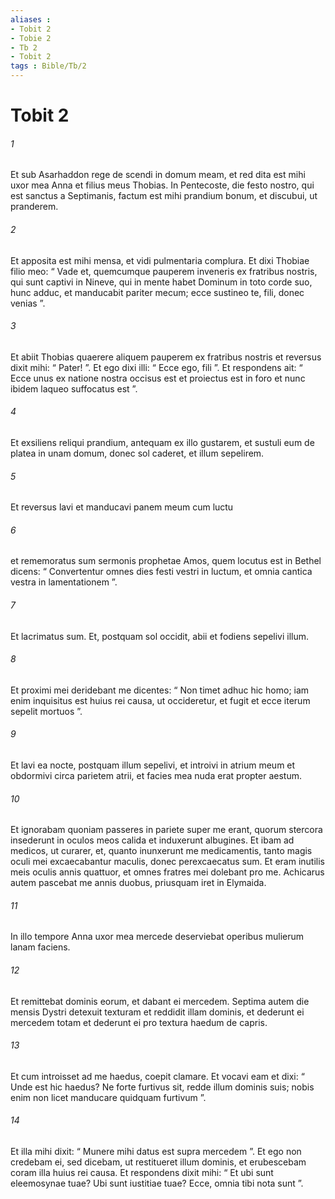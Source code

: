 ```yaml
---
aliases : 
- Tobit 2
- Tobie 2
- Tb 2
- Tobit 2
tags : Bible/Tb/2
---
```


# Tobit 2

###### 1
Et sub Asarhaddon rege de scendi in domum meam, et red dita est mihi uxor mea Anna et filius meus Thobias. In Pentecoste, die festo nostro, qui est sanctus a Septimanis, factum est mihi prandium bonum, et discubui, ut pranderem. 
###### 2
Et apposita est mihi mensa, et vidi pulmentaria complura. Et dixi Thobiae filio meo: “ Vade et, quemcumque pauperem inveneris ex fratribus nostris, qui sunt captivi in Nineve, qui in mente habet Dominum in toto corde suo, hunc adduc, et manducabit pariter mecum; ecce sustineo te, fili, donec venias ”. 
###### 3
Et abiit Thobias quaerere aliquem pauperem ex fratribus nostris et reversus dixit mihi: “ Pater! ”. Et ego dixi illi: “ Ecce ego, fili ”. Et respondens ait: “ Ecce unus ex natione nostra occisus est et proiectus est in foro et nunc ibidem laqueo suffocatus est ”. 
###### 4
Et exsiliens reliqui prandium, antequam ex illo gustarem, et sustuli eum de platea in unam domum, donec sol caderet, et illum sepelirem. 
###### 5
Et reversus lavi et manducavi panem meum cum luctu 
###### 6
et rememoratus sum sermonis prophetae Amos, quem locutus est in Bethel dicens: “ Convertentur omnes dies festi vestri in luctum, et omnia cantica vestra in lamentationem ”.
###### 7
Et lacrimatus sum. Et, postquam sol occidit, abii et fodiens sepelivi illum. 
###### 8
Et proximi mei deridebant me dicentes: “ Non timet adhuc hic homo; iam enim inquisitus est huius rei causa, ut occideretur, et fugit et ecce iterum sepelit mortuos ”. 
###### 9
Et lavi ea nocte, postquam illum sepelivi, et introivi in atrium meum et obdormivi circa parietem atrii, et facies mea nuda erat propter aestum. 
###### 10
Et ignorabam quoniam passeres in pariete super me erant, quorum stercora insederunt in oculos meos calida et induxerunt albugines. Et ibam ad medicos, ut curarer, et, quanto inunxerunt me medicamentis, tanto magis oculi mei excaecabantur maculis, donec perexcaecatus sum. Et eram inutilis meis oculis annis quattuor, et omnes fratres mei dolebant pro me. Achicarus autem pascebat me annis duobus, priusquam iret in Elymaida. 
###### 11
In illo tempore Anna uxor mea mercede deserviebat operibus mulierum lanam faciens. 
###### 12
Et remittebat dominis eorum, et dabant ei mercedem. Septima autem die mensis Dystri detexuit texturam et reddidit illam dominis, et dederunt ei mercedem totam et dederunt ei pro textura haedum de capris. 
###### 13
Et cum introisset ad me haedus, coepit clamare. Et vocavi eam et dixi: “ Unde est hic haedus? Ne forte furtivus sit, redde illum dominis suis; nobis enim non licet manducare quidquam furtivum ”. 
###### 14
Et illa mihi dixit: “ Munere mihi datus est supra mercedem ”. Et ego non credebam ei, sed dicebam, ut restitueret illum dominis, et erubescebam coram illa huius rei causa. Et respondens dixit mihi: “ Et ubi sunt eleemosynae tuae? Ubi sunt iustitiae tuae? Ecce, omnia tibi nota sunt ”.
